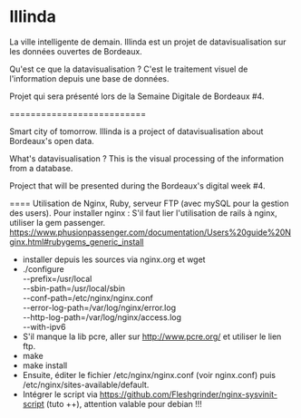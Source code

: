 Illinda
========

La ville intelligente de demain.
Illinda est un projet de datavisualisation sur les données ouvertes de Bordeaux.

Qu'est ce que la datavisualisation ?
C'est le traitement visuel de l'information depuis une base de données.

Projet qui sera présenté lors de la Semaine Digitale de Bordeaux #4.

==========================

Smart city of tomorrow.
Illinda is a project of datavisualisation about Bordeaux's open data.

What's datavisualisation ?
This is the visual processing of the information from a database.

Project that will be presented during the Bordeaux's digital week #4.

====
Utilisation de Nginx, Ruby, serveur FTP (avec mySQL pour la gestion des users).
Pour installer nginx : 
S'il faut lier l'utilisation de rails à nginx, utiliser la gem passenger. https://www.phusionpassenger.com/documentation/Users%20guide%20Nginx.html#rubygems_generic_install
- installer depuis les sources via nginx.org et wget
- ./configure \
  --prefix=/usr/local \
  --sbin-path=/usr/local/sbin \
  --conf-path=/etc/nginx/nginx.conf \
  --error-log-path=/var/log/nginx/error.log \
  --http-log-path=/var/log/nginx/access.log \
  --with-ipv6
- S'il manque la lib pcre, aller sur http://www.pcre.org/ et utiliser le lien ftp.
- make
- make install
- Ensuite, éditer le fichier /etc/nginx/nginx.conf (voir nginx.conf) puis /etc/nginx/sites-available/default.
- Intégrer le script via https://github.com/Fleshgrinder/nginx-sysvinit-script (tuto ++), attention valable pour debian !!!


